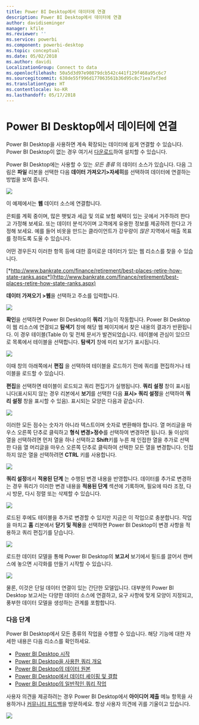 ```yaml
---
title: Power BI Desktop에서 데이터에 연결
description: Power BI Desktop에서 데이터에 연결
author: davidiseminger
manager: kfile
ms.reviewer: ''
ms.service: powerbi
ms.component: powerbi-desktop
ms.topic: conceptual
ms.date: 05/02/2018
ms.author: davidi
LocalizationGroup: Connect to data
ms.openlocfilehash: 50a5d3d97e90879dcb542c441f129f468a95c6c7
ms.sourcegitcommit: 638de55f996d177063561b36d95c8c71ea7af3ed
ms.translationtype: HT
ms.contentlocale: ko-KR
ms.lasthandoff: 05/17/2018
---
```

# <a name="connect-to-data-in-power-bi-desktop"></a>Power BI Desktop에서 데이터에 연결
Power BI Desktop을 사용하면 계속 확장되는 데이터에 쉽게 연결할 수 있습니다. Power BI Desktop이 없는 경우 여기서 [다운로드](http://go.microsoft.com/fwlink/?LinkID=521662)하여 설치할 수 있습니다.

Power BI Desktop에는 사용할 수 있는 *모든 종류* 의 데이터 소스가 있습니다. 다음 그림은 **파일** 리본을 선택한 다음 **데이터 가져오기\>자세히**를 선택하여 데이터에 연결하는 방법을 보여 줍니다.

![](media/desktop-connect-to-data/getdatavid_smallv2.gif)

이 예제에서는 **웹** 데이터 소스에 연결합니다.

은퇴를 계획 중이며, 많은 햇빛과 세금 및 의료 보험 혜택이 있는 곳에서 거주하려 한다고 가정해 보세요. 또는 데이터 분석가이며 고객에게 유용한 정보를 제공하려 한다고 가정해 보세요. 예를 들어 비옷을 만드는 클라이언트가 강우량이 *많은* 지역에서 매출 목표를 정하도록 도울 수 있습니다.

어떤 경우든지 이러한 항목 등에 대한 흥미로운 데이터가 있는 웹 리소스를 찾을 수 있습니다.

[*http://www.bankrate.com/finance/retirement/best-places-retire-how-state-ranks.aspx*](http://www.bankrate.com/finance/retirement/best-places-retire-how-state-ranks.aspx)

**데이터 가져오기 \>웹**을 선택하고 주소를 입력합니다.

![](media/desktop-connect-to-data/connecttodata_3.png)

**확인**을 선택하면 Power BI Desktop의 **쿼리** 기능이 작동합니다. Power BI Desktop이 웹 리소스에 연결되고 **탐색기** 창에 해당 웹 페이지에서 찾은 내용의 결과가 반환됩니다. 이 경우 테이블(Table 0) 및 전체 문서가 발견되었습니다. 테이블에 관심이 있으므로 목록에서 테이블을 선택합니다. **탐색기** 창에 미리 보기가 표시됩니다.

![](media/desktop-connect-to-data/datasources_fromnavigatordialog.png)

이때 창의 아래쪽에서 **편집** 을 선택하여 테이블을 로드하기 전에 쿼리를 편집하거나 테이블을 로드할 수 있습니다.

**편집**을 선택하면 테이블이 로드되고 쿼리 편집기가 실행됩니다. **쿼리 설정** 창이 표시됩니다(표시되지 않는 경우 리본에서 **보기**를 선택한 다음 **표시\> 쿼리 설정**을 선택하여 **쿼리 설정** 창을 표시할 수 있음). 표시되는 모양은 다음과 같습니다.

![](media/desktop-connect-to-data/designer_gsg_editquery.png)

이러한 모든 점수는 숫자가 아니라 텍스트이며 숫자로 변환해야 합니다. 열 머리글을 마우스 오른쪽 단추로 클릭하고 **형식 변경\>정수**를 선택하여 변경하면 됩니다. 둘 이상의 열을 선택하려면 먼저 열을 하나 선택하고 **Shift**키를 누른 채 인접한 열을 추가로 선택한 다음 열 머리글을 마우스 오른쪽 단추로 클릭하여 선택한 모든 열을 변경합니다. 인접하지 않은 열을 선택하려면 **CTRL** 키를 사용합니다.

![](media/desktop-connect-to-data/designer_gsg_changedatatype.png)

**쿼리 설정**에서 **적용된 단계** 는 수행된 변경 내용을 반영합니다. 데이터를 추가로 변경하는 경우 쿼리가 이러한 변경 내용을 **적용된 단계** 섹션에 기록하며, 필요에 따라 조정, 다시 방문, 다시 정렬 또는 삭제할 수 있습니다.

![](media/desktop-connect-to-data/designer_gsg_appliedsteps_changedtype.png)

로드된 후에도 테이블을 추가로 변경할 수 있지만 지금은 이 작업으로 충분합니다. 작업을 마치고 **홈** 리본에서 **닫기 및 적용**을 선택하면 Power BI Desktop이 변경 사항을 적용하고 쿼리 편집기를 닫습니다.

![](media/desktop-connect-to-data/connecttodata_closenload.png)

로드한 데이터 모델을 통해 Power BI Desktop의 **보고서** 보기에서 필드를 끌어서 캔버스에 놓으면 시각화를 만들기 시작할 수 있습니다.

![](media/desktop-connect-to-data/connecttodata_dragontoreportview.png)

물론, 이것은 단일 데이터 연결이 있는 간단한 모델입니다. 대부분의 Power BI Desktop 보고서는 다양한 데이터 소스에 연결하고, 요구 사항에 맞게 모양이 지정되고, 풍부한 데이터 모델을 생성하는 관계를 포함합니다.  

### <a name="next-steps"></a>다음 단계
Power BI Desktop에서 모든 종류의 작업을 수행할 수 있습니다. 해당 기능에 대한 자세한 내용은 다음 리소스를 확인하세요.

* [Power BI Desktop 시작](desktop-getting-started.md)
* [Power BI Desktop을 사용한 쿼리 개요](desktop-query-overview.md)
* [Power BI Desktop의 데이터 원본](desktop-data-sources.md)
* [Power BI Desktop에서 데이터 셰이핑 및 결합](desktop-shape-and-combine-data.md)
* [Power BI Desktop의 일반적인 쿼리 작업](desktop-common-query-tasks.md)   

사용자 의견을 제공하려는 경우 Power BI Desktop에서 **아이디어 제출** 메뉴 항목을 사용하거나 [커뮤니티 피드백](http://community.powerbi.com/t5/Community-Feedback/bd-p/community-feedback)을 방문하세요. 항상 사용자 의견에 귀를 기울이고 있습니다.

![](media/desktop-connect-to-data/sendfeedback.png)

